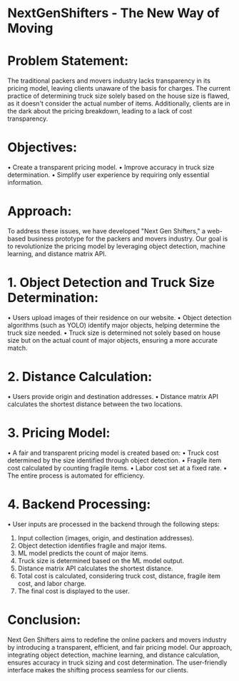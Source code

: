 # NextGenShifters - The New Way of Moving

# Problem Statement: # 
The traditional packers and movers industry lacks transparency in its pricing model, leaving clients unaware of the basis for charges. The current practice of determining truck size solely based on the house size is flawed, as it doesn't consider the actual number of items. Additionally, clients are in the dark about the pricing breakdown, leading to a lack of cost transparency.

# Objectives:
•	Create a transparent pricing model.
•	Improve accuracy in truck size determination.
•	Simplify user experience by requiring only essential information.

# Approach:
To address these issues, we have developed "Next Gen Shifters," a web-based business prototype for the packers and movers industry. Our goal is to revolutionize the pricing model by leveraging object detection, machine learning, and distance matrix API.

# 1.	Object Detection and Truck Size Determination:
•	Users upload images of their residence on our website.
•	Object detection algorithms (such as YOLO) identify major objects, helping determine the truck size needed.
•	Truck size is determined not solely based on house size but on the actual count of major objects, ensuring a more accurate match.
# 2.	Distance Calculation:
•	Users provide origin and destination addresses.
•	Distance matrix API calculates the shortest distance between the two locations.
# 3.	Pricing Model:
•	A fair and transparent pricing model is created based on:
•	Truck cost determined by the size identified through object detection.
•	Fragile item cost calculated by counting fragile items.
•	Labor cost set at a fixed rate.
•	The entire process is automated for efficiency.
# 4.	Backend Processing:
•	User inputs are processed in the backend through the following steps:
1.	Input collection (images, origin, and destination addresses).
2.	Object detection identifies fragile and major items.
3.	ML model predicts the count of major items.
4.	Truck size is determined based on the ML model output.
5.	Distance matrix API calculates the shortest distance.
6.	Total cost is calculated, considering truck cost, distance, fragile item cost, and labor charge.
7.	The final cost is displayed to the user.



# Conclusion: 

Next Gen Shifters aims to redefine the online packers and movers industry by introducing a transparent, efficient, and fair pricing model. Our approach, integrating object detection, machine learning, and distance calculation, ensures accuracy in truck sizing and cost determination. The user-friendly interface makes the shifting process seamless for our clients.

